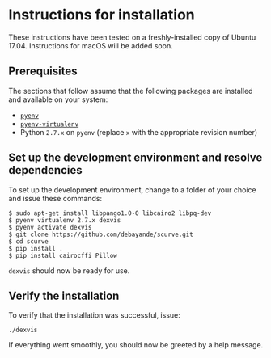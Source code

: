 # Instructions for installation

These instructions have been tested on a freshly-installed copy of Ubuntu
17.04. Instructions for macOS will be added soon.

## Prerequisites

The sections that follow assume that the following packages are installed and
available on your system:

* [`pyenv`](https://github.com/pyenv/pyenv)
* [`pyenv-virtualenv`](https://github.com/pyenv/pyenv-virtualenv)
* Python `2.7.x` on `pyenv` (replace `x` with the appropriate revision number)

## Set up the development environment and resolve dependencies

To set up the development environment, change to a folder of your choice and
issue these commands:

```
$ sudo apt-get install libpango1.0-0 libcairo2 libpq-dev
$ pyenv virtualenv 2.7.x dexvis
$ pyenv activate dexvis
$ git clone https://github.com/debayande/scurve.git
$ cd scurve
$ pip install .
$ pip install cairocffi Pillow
```

`dexvis` should now be ready for use.

## Verify the installation

To verify that the installation was successful, issue:

`./dexvis`

If everything went smoothly, you should now be greeted by a help message.